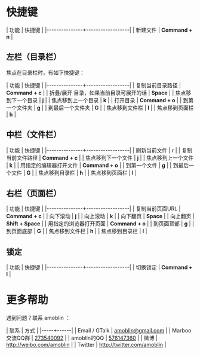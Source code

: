 # 快捷键

<!-- create time: 2014-11-21 13:24:12  -->

| 功能 | 快捷键 |
|---------------+------------------|
| 新建文件 | **Command + n** |

## 左栏（目录栏）
焦点在目录栏时，有如下快捷键：

| 功能 | 快捷键 |
|---------------+------------------|
| 复制当前目录路径 | **Command + c** |
| 折叠/展开 目录，如果当前目录可展开的话 | **Space** |
| 焦点移到下一个目录 | **j** |
| 焦点移到上一个目录 | **k** |
| 打开目录 | **Command + o** |
| 到第一个文件夹 | **g** |
| 到最后一个文件夹 | **G** |
| 焦点移到文件栏 | **l** |
| 焦点移到页面栏 | **h** |

## 中栏（文件栏）
| 功能 | 快捷键 |
|---------------+------------------|
| 刷新当前文件 | r |
| 复制当前文件路径 | **Command + c** |
| 焦点移到下一个文件 | **j** |
| 焦点移到上一个文件 | **k** |
| 用指定的编辑器打开文件 | **Command + o** |
| 到第一个文件 | **g** |
| 到最后一个文件 | **G** |
| 焦点移到目录栏 | **h** |
| 焦点移到页面栏 | **l** |

## 右栏（页面栏）

| 功能 | 快捷键 |
|---------------+------------------|
| 复制当前页面URL | **Command + c** |
| 向下滚动 | **j** |
| 向上滚动 | **k** |
| 向下翻页 | **Space** |
| 向上翻页 | **Shift + Space** |
| 用指定的浏览器打开页面 | **Command + o** |
| 到页面顶部 | **g** |
| 到页面底部 | **G** |
| 焦点移到文件栏 | **h** |
| 焦点移到目录栏 | **l** |

## 锁定

| 功能 | 快捷键 |
|---------------+------------------|
| 切换锁定  | **Command + l**     |

# 更多帮助

遇到问题？联系 amoblin ：

| 联系 | 方式 |
|-----+------|
| Email / GTalk | <amoblin@gmail.com> |
| Marboo交流QQ群 | [273540092](qq://273540092) |
| amoblin的QQ | [576147360](qq://576147360) |
| 微博 | <http://weibo.com/amoblin> |
| Twitter | <http://twitter.com/amoblin> |
